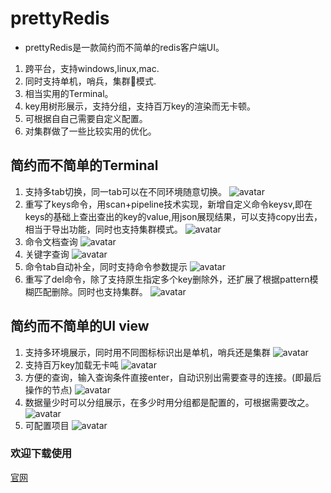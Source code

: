 # prettyRedis
- prettyRedis是一款简约而不简单的redis客户端UI。
1. 跨平台，支持windows,linux,mac.
2. 同时支持单机，哨兵，集群模式.
3. 相当实用的Terminal。
4. key用树形展示，支持分组，支持百万key的渲染而无卡顿。
5. 可根据自自己需要自定义配置。
6. 对集群做了一些比较实用的优化。

## 简约而不简单的Terminal
1. 支持多tab切换，同一tab可以在不同环境随意切换。
![avatar](./src/img/1.png)
2. 重写了keys命令，用scan+pipeline技术实现，新增自定义命令keysv,即在keys的基础上查出查出的key的value,用json展现结果，可以支持copy出去，相当于导出功能，同时也支持集群模式。
![avatar](./src/img/2.png)
3. 命令文档查询
![avatar](./src/img/3.png)
4. 关键字查询
![avatar](./src/img/4.png)
5. 命令tab自动补全，同时支持命令参数提示
![avatar](./src/img/5.png)
6. 重写了del命令，除了支持原生指定多个key删除外，还扩展了根据pattern模糊匹配删除。同时也支持集群。
![avatar](./src/img/6.png)

## 简约而不简单的UI view

1. 支持多环境展示，同时用不同图标标识出是单机，哨兵还是集群
![avatar](./src/img/31.png)
2. 支持百万key加载无卡吨
![avatar](./src/img/32.png)
3. 方便的查询，输入查询条件直接enter，自动识别出需要查寻的连接。(即最后操作的节点)
![avatar](./src/img/33.png)
4. 数据量少时可以分组展示，在多少时用分组都是配置的，可根据需要改之。
![avatar](./src/img/22.png)
5. 可配置项目
![avatar](./src/img/34.png)

### 欢迎下载使用

[官网](https://www.fullmile.tech)